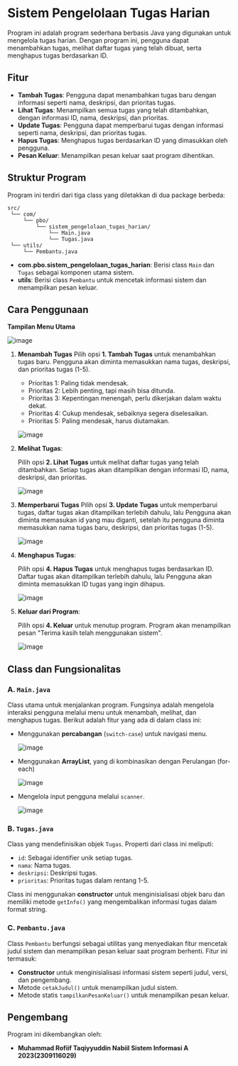 # Sistem Pengelolaan Tugas Harian

Program ini adalah program sederhana berbasis Java yang digunakan untuk mengelola tugas harian. Dengan program ini, pengguna dapat menambahkan tugas, melihat daftar tugas yang telah dibuat, serta menghapus tugas berdasarkan ID.

## Fitur

- **Tambah Tugas**: Pengguna dapat menambahkan tugas baru dengan informasi seperti nama, deskripsi, dan prioritas tugas.
- **Lihat Tugas**: Menampilkan semua tugas yang telah ditambahkan, dengan informasi ID, nama, deskripsi, dan prioritas.
- **Update Tugas**: Pengguna dapat memperbarui tugas dengan informasi seperti nama, deskripsi, dan prioritas tugas.
- **Hapus Tugas**: Menghapus tugas berdasarkan ID yang dimasukkan oleh pengguna.
- **Pesan Keluar**: Menampilkan pesan keluar saat program dihentikan.

## Struktur Program

Program ini terdiri dari tiga class yang diletakkan di dua package berbeda:

```
src/
 └── com/
     └── pbo/
         └── sistem_pengelolaan_tugas_harian/
             └── Main.java
             └── Tugas.java
 └── utils/
     └── Pembantu.java
```

- **com.pbo.sistem_pengelolaan_tugas_harian**: Berisi class `Main` dan `Tugas` sebagai komponen utama sistem.
- **utils**: Berisi class `Pembantu` untuk mencetak informasi sistem dan menampilkan pesan keluar.

## Cara Penggunaan

   **Tampilan Menu Utama**
   
![image](https://github.com/user-attachments/assets/961c3ceb-9655-4b4e-a646-87241f1e5819)

1. **Menambah Tugas**
   Pilih opsi **1. Tambah Tugas** untuk menambahkan tugas baru. Pengguna akan diminta memasukkan nama tugas, deskripsi, dan prioritas tugas (1-5).

   - Prioritas 1: Paling tidak mendesak.
   - Prioritas 2: Lebih penting, tapi masih bisa ditunda.
   - Prioritas 3: Kepentingan menengah, perlu dikerjakan dalam waktu dekat.
   - Prioritas 4: Cukup mendesak, sebaiknya segera diselesaikan.
   - Prioritas 5: Paling mendesak, harus diutamakan.
     
   ![image](https://github.com/user-attachments/assets/0166959c-a958-4282-8950-35e683c40230)

   
2. **Melihat Tugas**:
   
   Pilih opsi **2. Lihat Tugas** untuk melihat daftar tugas yang telah ditambahkan. Setiap tugas akan ditampilkan dengan informasi ID, nama, deskripsi, dan prioritas.

   ![image](https://github.com/user-attachments/assets/668afd82-75a5-4e06-b94d-99cde6f41bba)

   
3. **Memperbarui Tugas**
   Pilih opsi **3. Update Tugas** untuk memperbarui tugas, daftar tugas akan ditampilkan terlebih dahulu, lalu Pengguna akan diminta memasukan id yang mau diganti, setelah itu pengguna 
   diminta memasukkan nama tugas baru, deskripsi, dan prioritas tugas (1-5).

   ![image](https://github.com/user-attachments/assets/d5c319be-3210-47ad-8aa9-27b666f72273)

   
4. **Menghapus Tugas**:
   
   Pilih opsi **4. Hapus Tugas** untuk menghapus tugas berdasarkan ID. Daftar tugas akan ditampilkan terlebih dahulu, lalu Pengguna akan diminta memasukkan ID tugas yang ingin dihapus.

   ![image](https://github.com/user-attachments/assets/2df44da8-975c-4a7e-821c-9240d24b78de)

   
5. **Keluar dari Program**:
   
   Pilih opsi **4. Keluar** untuk menutup program. Program akan menampilkan pesan "Terima kasih telah menggunakan sistem".

   ![image](https://github.com/user-attachments/assets/8344f009-644a-4e40-96f5-e56c986edc91)



## Class dan Fungsionalitas

### A. `Main.java`

Class utama untuk menjalankan program. Fungsinya adalah mengelola interaksi pengguna melalui menu untuk menambah, melihat, dan menghapus tugas. Berikut adalah fitur yang ada di dalam class ini:

- Menggunakan **percabangan** (`switch-case`) untuk navigasi menu.

  ![image](https://github.com/user-attachments/assets/6b5741d9-2358-4ec5-8b0e-29acc15d7d3f)

- Menggunakan **ArrayList**, yang di kombinasikan dengan Perulangan (for-each)
  
  ![image](https://github.com/user-attachments/assets/70a3f551-a0ed-4bde-80e2-50daada48c1b)

- Mengelola input pengguna melalui `scanner`.

  ![image](https://github.com/user-attachments/assets/045bed0a-876e-4a0d-ab20-da835bd2229d)


### B. `Tugas.java`

Class yang mendefinisikan objek `Tugas`. Properti dari class ini meliputi:

- `id`: Sebagai identifier unik setiap tugas.
- `nama`: Nama tugas.
- `deskripsi`: Deskripsi tugas.
- `prioritas`: Prioritas tugas dalam rentang 1-5.

Class ini menggunakan **constructor** untuk menginisialisasi objek baru dan memiliki metode `getInfo()` yang mengembalikan informasi tugas dalam format string.

### C. `Pembantu.java`

Class `Pembantu` berfungsi sebagai utilitas yang menyediakan fitur mencetak judul sistem dan menampilkan pesan keluar saat program berhenti. Fitur ini termasuk:

- **Constructor** untuk menginisialisasi informasi sistem seperti judul, versi, dan pengembang.
- Metode `cetakJudul()` untuk menampilkan judul sistem.
- Metode statis `tampilkanPesanKeluar()` untuk menampilkan pesan keluar.

## Pengembang

Program ini dikembangkan oleh:
- **Muhammad Rofiif Taqiyyuddin Nabiil Sistem Informasi A 2023(2309116029)**


